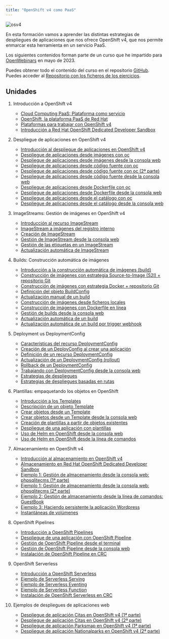 ```yaml
---
title: "OpenShift v4 como PaaS"
---
```


![osv4](https://www.josedomingo.org/pledin/assets/wp-content/uploads/2023/05/openshift.png)


En esta formación vamos a aprender las distintas estrategias de despliegues de aplicaciones que nos ofrece OpenShift v4, que nos permite enmarcar esta herramienta en un servicio PaaS.

Los siguientes contenidos forman parte de un curso que he impartido para [OpenWebinars](https://openwebinars.net/cursos/openshift-v4-paas/) en mayo de 2023.

Puedes obtener todo el contenido del curso en el repositorio [GitHub](https://github.com/josedom24/curso_openshift_v4/blob/main/curso2/README.md). Puedes acceder al [Repositorio con los ficheros de los ejercicios](https://github.com/josedom24/ficheros_osv4_curso2).


## Unidades

1. Introducción a OpenShift v4
	* [Cloud Computing PaaS: Plataforma como servicio](modulo01/paas.md)
	* [OpenShift, la plataforma PaaS de Red Hat](modulo01/openshift.md)
	* [Plataformas para trabajar con OpenShift v4](modulo01/plataformas.md)
	* [Introducción a  Red Hat OpenShift Dedicated Developer Sandbox](modulo01/sandbox.md)

2. Despliegue de aplicaciones en OpenShift v4
	* [Introducción al despliegue de aplicaciones en OpenShift v4](modulo02/introduccion.md)
	* [Despliegue de aplicaciones desde imágenes con oc](modulo02/imagen.md)
	* [Despliegue de aplicaciones desde imágenes desde la consola web](modulo02/imagen_web.md)
	* [Despliegue de aplicaciones desde código fuente con oc](modulo02/codigo.md)	
	* [Despliegue de aplicaciones desde código fuente con oc (2ª parte)](modulo02/codigo2.md)
	* [Despliegue de aplicaciones desde código fuente desde la consola web](modulo02/codigo_web.md)
	* [Despliegue de aplicaciones desde Dockerfile con oc](modulo02/docker.md)
	* [Despliegue de aplicaciones desde Dockerfile desde la consola web](modulo02/docker_web.md)
	* [Despliegue de aplicaciones desde el catálogo con oc](modulo02/catalogo.md)
	* [Despliegue de aplicaciones desde el catálogo desde la consola web](modulo02/catalogo_web.md)

3. ImageStreams: Gestión de imágenes en OpenShift v4
	* [Introducción al recurso ImageStream](modulo03/introduccion.md)
	* [ImageStream a imágenes del registro interno](modulo03/registro_interno.md)
	* [Creación de ImageStream](modulo03/crear_is.md)
	* [Gestión de ImageStream desde la consola web](modulo03/is_web.md)
	* [Gestión de las etiquetas en un ImageStream](modulo03/etiquetas.md)
	* [Actualización automática de ImageStream](modulo03/update.md)

4. Builds: Construcción automática de imágenes
	* [Introducción a la construcción automática de imágenes (build)](modulo04/build.md)
	* [Construcción de imágenes con estrategia Source-to-Image (S2I) + repositorio Git](modulo04/s2i.md)
	* [Construcción de imágenes con estrategia Docker + repositorio Git](modulo04/docker.md)
	* [Definición del objeto BuildConfig](modulo04/buildconfig.md)
	* [Actualización manual de un build](modulo04/actualizacion.md)
	* [Construcción de imágenes desde ficheros locales](modulo04/binary.md)
	* [Construcción de imágenes con Dockerfile en línea](modulo04/dockerfile_inline.md)
	* [Gestión de builds desde la consola web](modulo04/build_web.md)
	* [Actualización automática de un build](modulo04/imagechange.md)
	* [Actualización automática de un build por trigger webhook](modulo04/webhook.md)

5. Deployment us DeploymentConfig
	* [Características del recurso DeploymentConfig](modulo05/dc.md)
	* [Creación de un DeployConfig al crear una aplicación](modulo05/newdc.md)
	* [Definición de un recurso DeploymentConfig](modulo05/deploymentconfig.md)
	* [Actualización de un DeploymentConfig (rollout)](modulo05/rollout.md)
	* [Rollback de un DeploymentConfig](modulo05/rollback.md)
	* [Trabajando con DeploymentConfig desde la consola web](modulo05/dc_web.md)
	* [Estrategias de despliegues](modulo05/estretegias.md)
	* [Estrategias de despliegues basadas en rutas](modulo05/estrategias_rutas.md)

6. Plantillas: empaquetando los objetos en OpenShift
	* [Introducción a los Templates](modulo06/template.md)
	* [Descripción de un objeto Template](modulo06/descripcion.md)
	* [Crear objetos desde un Template](modulo06/crear_template.md)
	* [Crear objetos desde un Template desde la consola web](modulo06/template_web.md)
	* [Creación de plantillas a partir de objetos existentes](modulo06/crear_template2.md)
	* [Despliegue de una aplicación con plantillas](modulo06/php-template.md)
	* [Uso de Helm en OpenShift desde la consola web](modulo06/helm-web.md)
	* [Uso de Helm en OpenShift desde la línea de comandos](modulo06/helm-cli.md)

7. Almacenamiento en OpenShift v4
	* [Introducción al almacenamiento en OpenShift v4](modulo07/almacenamiento.md)
	* [Almacenamiento en Red Hat OpenShift Dedicated Developer Sandbox](modulo07/almacenamiento_sandbox.md)
	* [Ejemplo 1: Gestión de almacenamiento desde la consola web: phpsqlitecms (1ª parte)](modulo07/phpsqlitecms.md)
	* [Ejemplo 1: Gestión de almacenamiento desde la consola web: phpsqlitecms (2ª parte)](modulo07/phpsqlitecms2.md)
	* [Ejemplo 2: Gestión de almacenamiento desde la línea de comandos: GuestBook](modulo07/guestbook.md)
	* [Ejemplo 3: Haciendo persistente la aplicación Wordpress](modulo07/wordpress.md)
	* [Instantáneas de volúmenes](modulo07/snapshot.md)

8. OpenShift Pipelines
	
	* [Introducción a OpenShift Pipelines](modulo08/introduccion_pipeline.md)
	* [Despliegue de una aplicación con OpenShift Pipeline](modulo08/pipeline.md)
	* [Gestión de OpenShift Pipeline desde el terminal](modulo08/pipeline_terminal.md)
	* [Gestión de OpenShift Pipeline desde la consola web](modulo08/pipeline_web.md)
	* [Instalación de OpenShift Pipeline en CRC](modulo08/operador.md)

9. OpenShift Serverless

	* [Introducción a OpenShift Serverless](modulo09/serverless.md)
	* [Ejemplo de Serverless Serving](modulo09/serving.md)
	* [Ejemplo de Serverless Eventing](modulo09/eventing.md)
	* [Ejemplo de Serverless Function](modulo09/function.md)
	* [Instalación de OpenShift Serverless en CRC](modulo09/operador.md)

10. Ejemplos de despliegues de aplicaciones web
	* [Despliegue de aplicación Citas en OpenShift v4 (1ª parte)](modulo10/citas.md)
	* [Despliegue de aplicación Citas en OpenShift v4 (2ª parte)](modulo10/citas2.md)
	* [Despliegue de aplicación Parksmap en OpenShift v4 (1ª parte)](modulo10/parksmap.md)
	* [Despliegue de aplicación Nationalparks en OpenShift v4 (2ª parte)](modulo10/parksmap2.md)
	